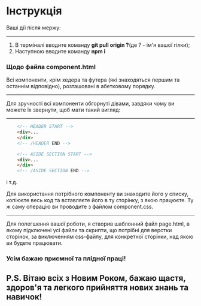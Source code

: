 Інструкція
==========
Ваші дії після мержу:
***
1. В терміналі вводите команду  **git pull origin ?**(де ? - ім'я вашої гілки);
2. Наступною вводите команду **npm i**

### Щодо файла component.html

Всі компоненти, крім хедера та футера (які знаходяться першим та останнім відповідно), розташовані в абетковому порядку.
***
Для зручності всі компоненти обгорнуті дівами, завдяки чому ви можете їх звернути, щоб мати такий вигляд:
***
```html
    <!-- HEADER START -->
    <div>...
    </div>
    <!-- /HEADER END -->

    <!-- ASIDE SECTION START -->
    <div>...
    </div>
    <!-- /ASIDE SECTION END -->
``` 
і т.д.

Для використання потрібного компоненту ви знаходите його у списку, копіюєте весь код та вставляєте його в ту сторінку, з якою працюєте. Ту ж саму операцію ви проводите з файлом component.css.
***
Для полегшення вашої роботи, я створив шаблонний файл page.html, в якому підключені усі файли та скрипти, що потрібні для верстки сторінок, за виключенням css-файлу, для конкретної сторінки, над якою ви будете працювати.
### Усім бажаю приємної та плідної праці!
P.S. Вітаю всіх з Новим Роком, бажаю щастя, здоров'я та легкого прийняття нових знань та навичок!
-------------------------------------------------------------------------------------------------

